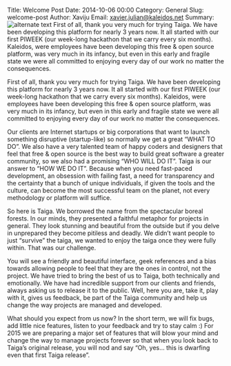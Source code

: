 Title: Welcome Post
Date: 2014-10-06 00:00
Category: General
Slug: welcome-post
Author: Xaviju
Email: xavier.julian@kaleidos.net
Summary: ![alternate text](https://unsplash.imgix.net/reserve/J3URHssSQyqifuJVcgKu_Wald.jpg?q=75&fm=jpg&auto=format&s=1a8c268459129e81ef4b1dd5ad48e93a) First of all, thank you very much for trying Taiga. We have been developing this platform for nearly 3 years now. It all started with our first PIWEEK (our week-long hackathon that we carry every six months). Kaleidos, were employees have been developing this free & open source  platform, was very much in its infancy, but even in this early and fragile state we were all committed to enjoying every day of our work no matter the consequences.

First of all, thank you very much for trying Taiga. We have been developing this platform for nearly 3 years now. It all started with our first PIWEEK (our week-long hackathon that we carry every six months). Kaleidos, were employees have been developing this free & open source  platform, was very much in its infancy, but even in this early and fragile state we were all committed to enjoying every day of our work no matter the consequences.

Our clients are Internet startups or big corporations that want to launch something disruptive (startup-like) so normally we get a great “WHAT TO DO”. We also have a very talented team of happy coders and designers that feel that free & open source is the best way to build great software a greater community, so we also had a promising “WHO WILL DO IT”. Taiga is our answer to “HOW WE DO IT”. Because when you need fast-paced development, an obsession with failing fast, a need for transparency and the certainty that a bunch of unique individuals, if given the tools and the culture, can become the most successful team on the planet, not every methodology or platform will suffice.

So here is Taiga. We borrowed the name from the spectacular boreal forests. In our minds, they presented a faithful metaphor for projects in general. They look stunning and beautiful from the outside but if you delve in unprepared they become pitiless and deadly. We didn’t want people to just “survive” the taiga, we wanted to enjoy the taiga once they were fully within. That was our challenge.

You will see a friendly and beautiful interface, geek references and a bias towards allowing people to feel that they are the ones in control, not the project. We have tried to bring the best of us to Taiga, both technically and emotionally. We have had incredible support from our clients and friends, always asking us to release it to the public. Well, here you are, take it, play with it, gives us feedback, be part of the Taiga community and help us change the way projects are managed and developed.

What should you expect from us now? In the short term, we will fix bugs, add little nice features,  listen to your feedback and try to stay calm :) For 2015 we are preparing a major set of features that will blow your mind and change the way to manage projects forever so that when you look back to Taiga’s original release, you will nod and say “Oh, yes… this is dwarfing even that first Taiga release”.
